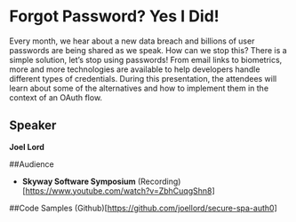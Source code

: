 # Forgot Password? Yes I Did!

 Every month, we hear about a new data breach and billions of user passwords are being shared as we speak. How can we stop this? There is a simple solution, let’s stop using passwords! From email links to biometrics, more and more technologies are available to help developers handle different types of credentials. During this presentation, the attendees will learn about some of the alternatives and how to implement them in the context of an OAuth flow.

## Speaker
**Joel Lord**

##Audience
* **Skyway Software Symposium** (Recording)[https://www.youtube.com/watch?v=ZbhCuqgShn8]

##Code Samples
(Github)[https://github.com/joellord/secure-spa-auth0]